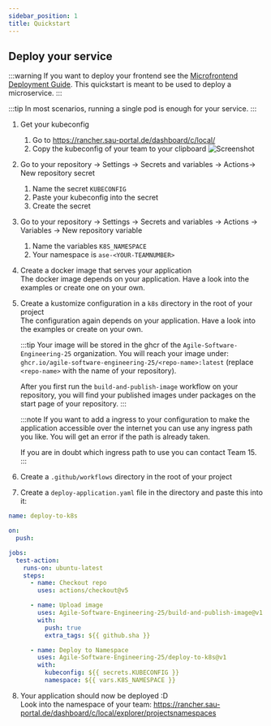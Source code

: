 ```yaml
---
sidebar_position: 1
title: Quickstart
---
```


## Deploy your service

:::warning
If you want to deploy your frontend see the [Microfrontend Deployment Guide](frontend/intro). This quickstart is meant to be used to deploy a microservice.
:::

:::tip
In most scenarios, running a single pod is enough for your service.
:::

1. Get your kubeconfig
   1. Go to https://rancher.sau-portal.de/dashboard/c/local/
   2. Copy the kubeconfig of your team to your clipboard
      ![Screenshot](/img/deployment/quickstart\how-to-copy-kubeconfig.png)
2. Go to your repository → Settings → Secrets and variables → Actions→ New repository secret
   1. Name the secret `KUBECONFIG`
   2. Paste your kubeconfig into the secret
   3. Create the secret
3. Go to your repository → Settings → Secrets and variables → Actions → Variables → New repository variable
   1. Name the variables `K8S_NAMESPACE`
   2. Your namespace is `ase-<YOUR-TEAMNUMBER>`
4. Create a docker image that serves your application  
   The docker image depends on your application. Have a look into the examples or create one on your own.
5. Create a kustomize configuration in a `k8s` directory in the root of your project  
    The configuration again depends on your application. Have a look into the examples or create on your own.

   :::tip
   Your image will be stored in the ghcr of the `Agile-Software-Engineering-25` organization. You will reach your image under: `ghcr.io/agile-software-engineering-25/<repo-name>:latest` (replace `<repo-name>` with the name of your repository).

   After you first run the `build-and-publish-image` workflow on your repository, you will find your published images under packages on the start page of your repository.
   :::

   :::note
   If you want to add a ingress to your configuration to make the application accessible over the internet you can use any ingress path you like. You will get an error if the path is already taken.

   If you are in doubt which ingress path to use you can contact Team 15.
   :::

6. Create a `.github/workflows` directory in the root of your project
7. Create a `deploy-application.yaml` file in the directory and paste this into it:

```yaml
name: deploy-to-k8s

on:
  push:

jobs:
  test-action:
    runs-on: ubuntu-latest
    steps:
      - name: Checkout repo
        uses: actions/checkout@v5

      - name: Upload image
        uses: Agile-Software-Engineering-25/build-and-publish-image@v1
        with:
          push: true
          extra_tags: ${{ github.sha }}

      - name: Deploy to Namespace
        uses: Agile-Software-Engineering-25/deploy-to-k8s@v1
        with:
          kubeconfig: ${{ secrets.KUBECONFIG }}
          namespace: ${{ vars.K8S_NAMESPACE }}
```

8. Your application should now be deployed :D  
   Look into the namespace of your team: https://rancher.sau-portal.de/dashboard/c/local/explorer/projectsnamespaces
